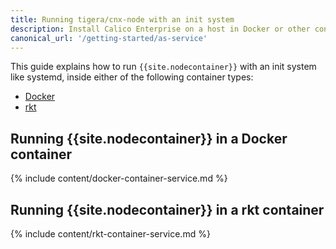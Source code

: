 ```yaml
---
title: Running tigera/cnx-node with an init system
description: Install Calico Enterprise on a host in Docker or other container type. 
canonical_url: '/getting-started/as-service'
---
```


This guide explains how to run `{{site.nodecontainer}}` with an init system like
systemd, inside either of the following container types:
- [Docker](#running-{{site.nodecontainer}}-in-a-docker-container)
- [rkt](#running-{{site.nodecontainer}}-in-a-rkt-container)

## Running {{site.nodecontainer}} in a Docker container
{% include content/docker-container-service.md %}

## Running {{site.nodecontainer}} in a rkt container
{% include content/rkt-container-service.md %}
